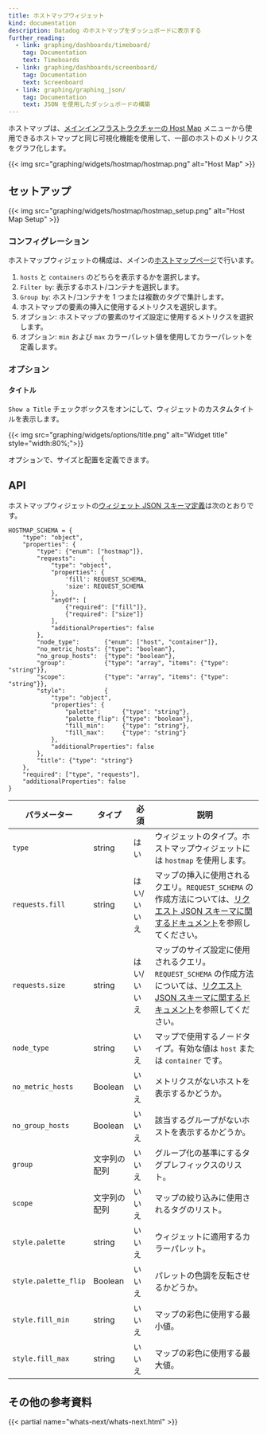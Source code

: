```yaml
---
title: ホストマップウィジェット
kind: documentation
description: Datadog のホストマップをダッシュボードに表示する
further_reading:
  - link: graphing/dashboards/timeboard/
    tag: Documentation
    text: Timeboards
  - link: graphing/dashboards/screenboard/
    tag: Documentation
    text: Screenboard
  - link: graphing/graphing_json/
    tag: Documentation
    text: JSON を使用したダッシュボードの構築
---
```

ホストマップは、[メインインフラストラクチャーの Host Map][1] メニューから使用できるホストマップと同じ可視化機能を使用して、一部のホストのメトリクスをグラフ化します。

{{< img src="graphing/widgets/hostmap/hostmap.png" alt="Host Map"  >}}

## セットアップ

{{< img src="graphing/widgets/hostmap/hostmap_setup.png" alt="Host Map Setup"  >}}

### コンフィグレーション

ホストマップウィジェットの構成は、メインの[ホストマップページ][1]で行います。

1. `hosts` と `containers` のどちらを表示するかを選択します。
2. `Filter by`: 表示するホスト/コンテナを選択します。
3. `Group by`: ホスト/コンテナを 1 つまたは複数のタグで集計します。
4. ホストマップの要素の挿入に使用するメトリクスを選択します。
5. オプション: ホストマップの要素のサイズ設定に使用するメトリクスを選択します。
6. オプション: `min` および `max` カラーパレット値を使用してカラーパレットを定義します。

### オプション
#### タイトル

`Show a Title` チェックボックスをオンにして、ウィジェットのカスタムタイトルを表示します。

{{< img src="graphing/widgets/options/title.png" alt="Widget title"  style="width:80%;">}}

オプションで、サイズと配置を定義できます。

## API


ホストマップウィジェットの[ウィジェット JSON スキーマ定義][2]は次のとおりです。

```
HOSTMAP_SCHEMA = {
    "type": "object",
    "properties": {
        "type": {"enum": ["hostmap"]},
        "requests":       {
            "type": "object",
            "properties": {
                'fill': REQUEST_SCHEMA,
                'size': REQUEST_SCHEMA
            },
            "anyOf": [
                {"required": ["fill"]},
                {"required": ["size"]}
            ],
            "additionalProperties": false
        },
        "node_type":       {"enum": ["host", "container"]},
        "no_metric_hosts": {"type": "boolean"},
        "no_group_hosts":  {"type": "boolean"},
        "group":           {"type": "array", "items": {"type": "string"}},
        "scope":           {"type": "array", "items": {"type": "string"}},
        "style":           {
            "type": "object",
            "properties": {
                "palette":      {"type": "string"},
                "palette_flip": {"type": "boolean"},
                "fill_min":     {"type": "string"},
                "fill_max":     {"type": "string"}
            },
            "additionalProperties": false
        },
        "title": {"type": "string"}
    },
    "required": ["type", "requests"],
    "additionalProperties": false
}
```

| パラメーター            | タイプ             | 必須 | 説明                                                                                                                      |
| ------               | -----            | -----    | --------                                                                                                                         |
| `type`               | string           | はい      | ウィジェットのタイプ。ホストマップウィジェットには `hostmap` を使用します。                                                                       |
| `requests.fill`      | string           | はい/いいえ   | マップの挿入に使用されるクエリ。`REQUEST_SCHEMA` の作成方法については、[リクエスト JSON スキーマに関するドキュメント][3]を参照してください。 |
| `requests.size`      | string           | はい/いいえ   | マップのサイズ設定に使用されるクエリ。`REQUEST_SCHEMA` の作成方法については、[リクエスト JSON スキーマに関するドキュメント][3]を参照してください。 |
| `node_type`          | string             | いいえ       | マップで使用するノードタイプ。有効な値は `host` または `container` です。                                                 |
| `no_metric_hosts`    | Boolean          | いいえ       | メトリクスがないホストを表示するかどうか。                                                                                       |
| `no_group_hosts`     | Boolean          | いいえ       | 該当するグループがないホストを表示するかどうか。                                                                             |
| `group`              | 文字列の配列 | いいえ       | グループ化の基準にするタグプレフィックスのリスト。                                                                                                |
| `scope`              | 文字列の配列 | いいえ       | マップの絞り込みに使用されるタグのリスト。                                                                                             |
| `style.palette`      | string           | いいえ       | ウィジェットに適用するカラーパレット。                                                                                            |
| `style.palette_flip` | Boolean          | いいえ       | パレットの色調を反転させるかどうか。                                                                                               |
| `style.fill_min`     | string           | いいえ       | マップの彩色に使用する最小値。                                                                                               |
| `style.fill_max`     | string           | いいえ       | マップの彩色に使用する最大値。                                                                                               |



## その他の参考資料

{{< partial name="whats-next/whats-next.html" >}}

[1]: /ja/graphing/infrastructure/hostmap
[2]: /ja/graphing/graphing_json/widget_json
[3]: /ja/graphing/graphing_json/request_json